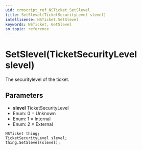 ```yaml
---
uid: crmscript_ref_NSTicket_SetSlevel
title: SetSlevel(TicketSecurityLevel slevel)
intellisense: NSTicket.SetSlevel
keywords: NSTicket, GetSlevel
so.topic: reference
---
```


# SetSlevel(TicketSecurityLevel slevel)

The securitylevel of the ticket.

## Parameters

* **slevel** TicketSecurityLevel
* Enum: 0 = Unknown
* Enum: 1 = Internal
* Enum: 2 = External

```crmscript
NSTicket thing;
TicketSecurityLevel slevel;
thing.SetSlevel(slevel);
```

